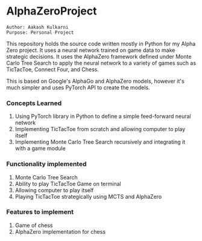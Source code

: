 # AlphaZeroProject
```
Author: Aakash Kulkarni
Purpose: Personal Project
```
This repository holds the source code written mostly in Python for my Alpha Zero project. It uses a neural network trained on game data to make strategic decisions. It uses the AlphaZero framework defined under Monte Carlo Tree Search to apply the neural network to a variety of games such as TicTacToe, Connect Four, and Chess.

This is based on Google's AlphaGo and AlphaZero models, however it's much simpler and uses PyTorch API to create the models.

### Concepts Learned
1. Using PyTorch library in Python to define a simple feed-forward neural network
2. Implementing TicTacToe from scratch and allowing computer to play itself
3. Implementing Monte Carlo Tree Search recursively and integrating it with a game module

### Functionality implemented
1. Monte Carlo Tree Search
2. Ability to play TicTacToe Game on terminal
3. Allowing computer to play itself
4. Playing TicTacToe strategically using MCTS and AlphaZero

### Features to implement
1. Game of chess
2. AlphaZero implementation for chess
